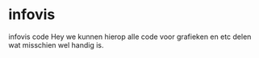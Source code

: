 # infovis
infovis code
Hey we kunnen hierop alle code voor grafieken en etc delen wat misschien wel handig is.
